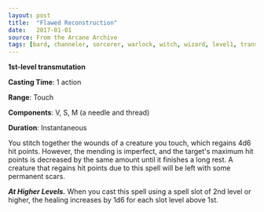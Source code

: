 ```yaml
---
layout: post
title:  "Flawed Reconstruction"
date:   2017-01-01
source: From the Arcane Archive
tags: [bard, channeler, sorcerer, warlock, witch, wizard, level1, transmutation, hb, fan]
---
```


**1st-level transmutation**

**Casting Time**: 1 action

**Range**: Touch

**Components**: V, S, M (a needle and thread)

**Duration**: Instantaneous

You stitch together the wounds of a creature you touch, which regains 4d6 hit points. However, the mending is imperfect, and the target's maximum hit points is decreased by the same amount until it finishes a long rest. A creature that regains hit points due to this spell will be left with some permanent scars.

***At Higher Levels.*** When you cast this spell using a spell slot of 2nd level or higher, the healing increases by 1d6 for each slot level above 1st.
